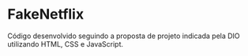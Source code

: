 # FakeNetflix
Código desenvolvido seguindo a proposta de projeto indicada pela DIO utilizando HTML, CSS e JavaScript.
